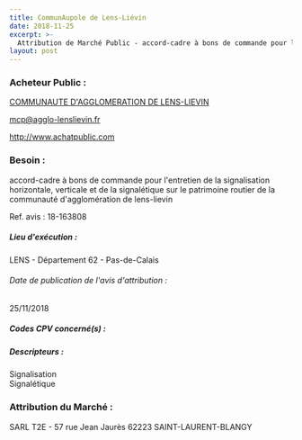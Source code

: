```yaml
---
title: CommunAupole de Lens-Liévin
date: 2018-11-25
excerpt: >-
  Attribution de Marché Public - accord-cadre à bons de commande pour l'entretien de la signalisation horizontale, verticale et de la signalétique sur le patrimoine routier de la communauté d'agglomération de lens-lievin
layout: post
---
```


### Acheteur Public : 
<a href="/acheteur-33/siren-246200364"> COMMUNAUTE D'AGGLOMERATION DE LENS-LIEVIN</a><br/>



mcp@agglo-lenslievin.fr


http://www.achatpublic.com
### Besoin :

accord-cadre à bons de commande pour l'entretien de la signalisation horizontale, verticale et de la signalétique sur le patrimoine routier de la communauté d'agglomération de lens-lievin

Ref. avis : 18-163808


##### Lieu d'exécution :

LENS - Département 62 - Pas-de-Calais

###### Date de publication de l'avis d'attribution : 
25/11/2018

##### Codes CPV concerné(s) :

##### Descripteurs :
Signalisation <br/>
Signalétique <br/>

### Attribution du Marché :
SARL T2E - 57 rue Jean Jaurès 62223 SAINT-LAURENT-BLANGY <br/>
